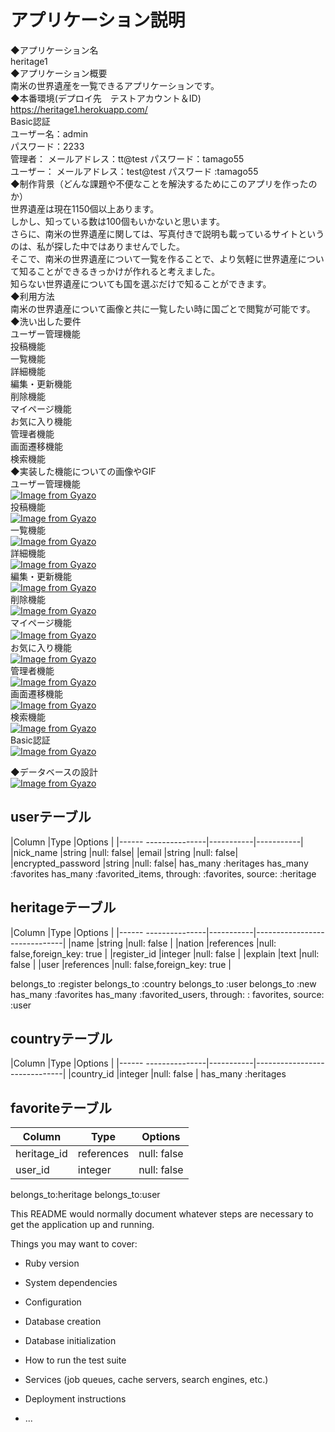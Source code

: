 # アプリケーション説明
◆アプリケーション名<br>
  heritage1<br>
◆アプリケーション概要<br>
  南米の世界遺産を一覧できるアプリケーションです。<br>
◆本番環境(デプロイ先　テストアカウント＆ID)<br>
  https://heritage1.herokuapp.com/<br>
  Basic認証<br>
  ユーザー名：admin<br>
  パスワード：2233<br>
  管理者：
   メールアドレス：tt@test   パスワード：tamago55<br>
  ユーザー：
   メールアドレス：test@test パスワード :tamago55<br>
◆制作背景（どんな課題や不便なことを解決するためにこのアプリを作ったのか）	<br>
  世界遺産は現在1150個以上あります。<br>
  しかし、知っている数は100個もいかないと思います。<br>
  さらに、南米の世界遺産に関しては、写真付きで説明も載っているサイトというのは、私が探した中ではありませんでした。<br>
  そこで、南米の世界遺産について一覧を作ることで、より気軽に世界遺産について知ることができるきっかけが作れると考えました。<br>
  知らない世界遺産についても国を選ぶだけで知ることができます。<br>
◆利用方法<br>
  南米の世界遺産について画像と共に一覧したい時に国ごとで閲覧が可能です。<br>
◆洗い出した要件<br>
  ユーザー管理機能<br>
  投稿機能<br>
  一覧機能<br>
  詳細機能<br>
  編集・更新機能<br>
  削除機能<br>
  マイページ機能<br>
  お気に入り機能<br>
  管理者機能<br>
  画面遷移機能<br>
  検索機能<br>
◆実装した機能についての画像やGIF<br>
ユーザー管理機能<br>
[![Image from Gyazo](https://i.gyazo.com/ddf71cf9e1293463c7be3b15d6d44860.gif)](https://gyazo.com/ddf71cf9e1293463c7be3b15d6d44860)<br>
投稿機能<br>
[![Image from Gyazo](https://i.gyazo.com/74dc3c5221f5725e110b845b16e10f04.jpg)](https://gyazo.com/74dc3c5221f5725e110b845b16e10f04)<br>
一覧機能<br>
[![Image from Gyazo](https://i.gyazo.com/30afd2e64c1113a573251a0fd85f3e5d.gif)](https://gyazo.com/30afd2e64c1113a573251a0fd85f3e5d)<br>
詳細機能<br>
[![Image from Gyazo](https://i.gyazo.com/b461e0644943dc6b767a3e4ff7734edb.gif)](https://gyazo.com/b461e0644943dc6b767a3e4ff7734edb)<br>
編集・更新機能<br>
[![Image from Gyazo](https://i.gyazo.com/2550f58cc9d1220410bbe2c3374227a1.gif)](https://gyazo.com/2550f58cc9d1220410bbe2c3374227a1)<br>
削除機能<br>
[![Image from Gyazo](https://i.gyazo.com/4131407060ca3361c63c02cac8fd7e3a.gif)](https://gyazo.com/4131407060ca3361c63c02cac8fd7e3a)<br>
マイページ機能<br>
[![Image from Gyazo](https://i.gyazo.com/10a594d6e548bb2e355030e8037068bf.gif)](https://gyazo.com/10a594d6e548bb2e355030e8037068bf)　<br>
お気に入り機能<br>
[![Image from Gyazo](https://i.gyazo.com/19ff57fef082c972e6e1641393d93e8c.gif)](https://gyazo.com/19ff57fef082c972e6e1641393d93e8c)<br>
管理者機能<br>
[![Image from Gyazo](https://i.gyazo.com/3a3cd634d5f204b9c5745c8a344724fe.jpg)](https://gyazo.com/3a3cd634d5f204b9c5745c8a344724fe)<br>
画面遷移機能<br>
[![Image from Gyazo](https://i.gyazo.com/224633918573ab871114899e9473dc3b.gif)](https://gyazo.com/224633918573ab871114899e9473dc3b)<br>
検索機能<br>
[![Image from Gyazo](https://i.gyazo.com/49fecf1e3680f22ff64c9f72a08ff702.gif)](https://gyazo.com/49fecf1e3680f22ff64c9f72a08ff702)<br>
Basic認証<br>
[![Image from Gyazo](https://i.gyazo.com/abee190f401fc69649dd76cc8b9e7baf.png)](https://gyazo.com/abee190f401fc69649dd76cc8b9e7baf)<br>

◆データベースの設計<br>
[![Image from Gyazo](https://i.gyazo.com/38689c026fdad3150e91e0354ac5470e.png)](https://gyazo.com/38689c026fdad3150e91e0354ac5470e)
## userテーブル

|Column                |Type       |Options    |
|------ ---------------|-----------|-----------|
|nick_name             |string     |null: false|
|email                 |string     |null: false|
|encrypted_password    |string     |null: false|
has_many :heritages
has_many :favorites
has_many :favorited_items, through: :favorites, source: :heritage
## heritageテーブル
|Column                |Type       |Options                       |
|------ ---------------|-----------|------------------------------|
|name                  |string     |null: false                   |
|nation                |references |null: false,foreign_key: true |
|register_id           |integer    |null: false                   |
|explain               |text       |null: false                   |
|user                  |references |null: false,foreign_key: true |

belongs_to :register
belongs_to :country
belongs_to :user
belongs_to :new
has_many :favorites
has_many :favorited_users, through: : favorites, source: :user 


## countryテーブル
|Column                |Type       |Options                       |
|------ ---------------|-----------|------------------------------|
|country_id            |integer    |null: false                   |
has_many :heritages

## favoriteテーブル

|Column                |Type       |Options    |
|----------------------|-----------|-----------|
|heritage_id           |references |null: false|
|user_id               |integer    |null: false|

belongs_to:heritage
belongs_to:user

This README would normally document whatever steps are necessary to get the
application up and running.

Things you may want to cover:

* Ruby version

* System dependencies

* Configuration

* Database creation

* Database initialization

* How to run the test suite

* Services (job queues, cache servers, search engines, etc.)

* Deployment instructions

* ...
